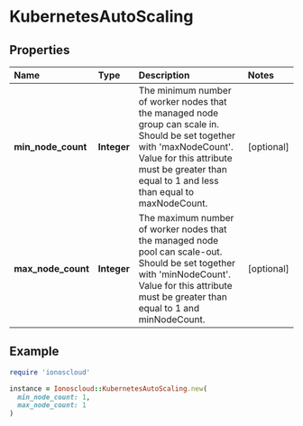 # KubernetesAutoScaling

## Properties

| Name | Type | Description | Notes |
| :--- | :--- | :--- | :--- |
| **min\_node\_count** | **Integer** | The minimum number of worker nodes that the managed node group can scale in. Should be set together with 'maxNodeCount'. Value for this attribute must be greater than equal to 1 and less than equal to maxNodeCount. | \[optional\] |
| **max\_node\_count** | **Integer** | The maximum number of worker nodes that the managed node pool can scale-out. Should be set together with 'minNodeCount'. Value for this attribute must be greater than equal to 1 and minNodeCount. | \[optional\] |

## Example

```ruby
require 'ionoscloud'

instance = Ionoscloud::KubernetesAutoScaling.new(
  min_node_count: 1,
  max_node_count: 1
)
```

